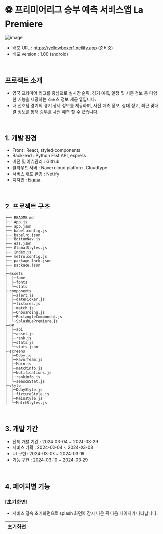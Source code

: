 # ⚽ 프리미어리그 승부 예측 서비스앱 La Premiere

![image](https://github.com/yellowboxer1/La-Premiere/assets/123864276/825e1d09-87a3-400a-8ebb-35a6b36e0b74)

- 배포 URL : https://yellowboxer1.netlify.app (준비중)
- 배포 version : 1.00 (android)

<br>

## 프로젝트 소개

- 영국 프리미어 리그를 중심으로 실시간 순위, 경기 예측, 일정 및 시즌 정보 등 다양한 기능을 제공하는 스포츠 정보 제공 앱입니다.
- 내 선호팀 경기의 경기 상세 정보를 제공하며, 사전 예측 정보, 상대 정보, 최근 맞대결 정보를 통해 승부를 사전 예측 할 수 있습니다.

<br>


## 1. 개발 환경

- Front : React, styled-components
- Back-end : Python Fast API, express
- 버전 및 이슈관리 : Github
- 클라우드 서버 : Naver cloud platform, Cloudtype
- 서비스 배포 환경 : Netlify
- 디자인 : [Figma](https://www.figma.com/file/fAisC2pEKzxTOzet9CfqML/README(oh-my-code)?node-id=39%3A1814)
<br>

## 2. 프로젝트 구조

```
├── README.md
├── App.js
├── app.json
├── babel.config.js
├── babelrc.json
├── BottomNav.js
├── eas.json
├── GlobalStyles.js
├── index.js
├── metro.config.js
├── package-lock.json
├── package.json
│
├─assets
│  ├─fame
│  ├─fonts
│  └─stats
├─components
│  ├─alert.js
│  ├─datePicker.js
│  ├─fixtures.js
│  ├─match.js
│  ├─Onboarding.js
│  ├─RectangleComponent.js
│  └─SplashLaPremiere.js
├─DB
│  ├─api
│  ├─asset.js
│  ├─rank.js
│  ├─stats.js
│  └─stats.json
├─screens
│  ├─Dday.js
│  ├─FavorTeam.js
│  ├─Main.js
│  ├─matchinfo.js
│  ├─Notifications.js
│  ├─rankinfo.js
│  └─seasonStat.js
├─style
│  ├─DdayStyle.js
│  ├─fixtureStyle.js
│  ├─Mainstyle.js
│  └─MatchStyles.js
```

<br>

## 3. 개발 기간

- 전체 개발 기간 : 2024-03-04 ~ 2024-03-29
- 서비스 기획 : 2024-03-04 ~ 2024-03-08
- UI 구현 : 2024-03-08 ~ 2024-03-16
- 기능 구현 : 2024-03-10 ~ 2024-03-29

<br>

## 4. 페이지별 기능

### [초기화면]
- 서비스 접속 초기화면으로 splash 화면이 잠시 나온 뒤 다음 페이지가 나타납니다.

| 초기화면 |
|----------|

<br>
 
